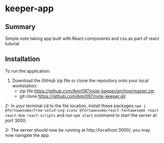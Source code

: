 # keeper-app

## Summary

Simple note taking app built with React components and css as part of react tutorial

## Installation

To run the application:

 1. Download the GitHub zip file or clone the repository onto your local workstation:
    - zip file https://github.com/Amr097/note-keeper/archive/master.zip
    - git clone https://github.com/Amr097/note-keeper.git
    
2- In your terminal cd to the file location, install these packages `npm i @fortawesome/free-solid-svg-icons @fortawesome/react-fontawesome react react-dom react-scripts` and run `npm start` command to start the server at port 3000.

3- The server should now be running at http://localhost:3000/, you may now navigate the app.
